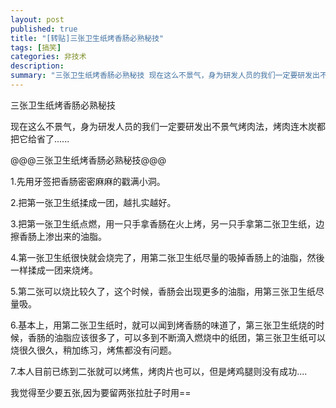 ```yaml
---
layout: post
published: true
title: "[转贴]三张卫生纸烤香肠必熟秘技"
tags: [搞笑]
categories: 非技术    
description: 
summary: "三张卫生纸烤香肠必熟秘技 现在这么不景气，身为研发人员的我们一定要研发出不景气烤肉法，烤肉连木炭都把它给省了...... @@@三张卫生纸烤香肠必熟秘技@@@ 1.先用牙签把香肠密密麻麻的戳满小洞。 2.把第一张卫生纸揉成一团，越扎实越好。"
---
```

三张卫生纸烤香肠必熟秘技  
  
  
现在这么不景气，身为研发人员的我们一定要研发出不景气烤肉法，烤肉连木炭都把它给省了......  
  
@@@三张卫生纸烤香肠必熟秘技@@@  
  
1.先用牙签把香肠密密麻麻的戳满小洞。  
  
2.把第一张卫生纸揉成一团，越扎实越好。  
  
3.把第一张卫生纸点燃，用一只手拿香肠在火上烤，另一只手拿第二张卫生纸，边擦香肠上渗出来的油脂。  
  
4.第一张卫生纸很快就会烧完了，用第二张卫生纸尽量的吸掉香肠上的油脂，然後一样揉成一团来烧烤。  
  
5.第二张可以烧比较久了，这个时候，香肠会出现更多的油脂，用第三张卫生纸尽量吸。  
  
6.基本上，用第二张卫生纸时，就可以闻到烤香肠的味道了，第三张卫生纸烧的时候，香肠的油脂应该很多了，可以多到不断滴入燃烧中的纸团，第三张卫生纸可以烧很久很久，稍加练习，烤焦都没有问题。  
  
7.本人目前已练到二张就可以烤焦，烤肉片也可以，但是烤鸡腿则没有成功....  
  
我觉得至少要五张,因为要留两张拉肚子时用==